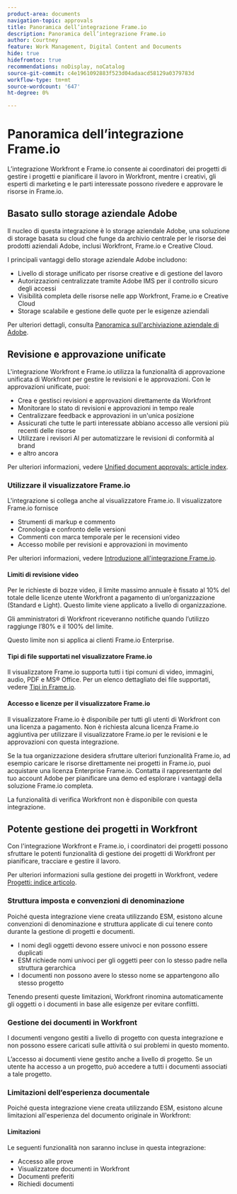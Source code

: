 ```yaml
---
product-area: documents
navigation-topic: approvals
title: Panoramica dell’integrazione Frame.io
description: Panoramica dell’integrazione Frame.io
author: Courtney
feature: Work Management, Digital Content and Documents
hide: true
hidefromtoc: true
recommendations: noDisplay, noCatalog
source-git-commit: c4e1961092883f523d04adaacd58129a0379783d
workflow-type: tm+mt
source-wordcount: '647'
ht-degree: 0%

---
```



# Panoramica dell’integrazione Frame.io

L’integrazione Workfront e Frame.io consente ai coordinatori dei progetti di gestire i progetti e pianificare il lavoro in Workfront, mentre i creativi, gli esperti di marketing e le parti interessate possono rivedere e approvare le risorse in Frame.io.

## Basato sullo storage aziendale Adobe

Il nucleo di questa integrazione è lo storage aziendale Adobe, una soluzione di storage basata su cloud che funge da archivio centrale per le risorse dei prodotti aziendali Adobe, inclusi Workfront, Frame.io e Creative Cloud.

I principali vantaggi dello storage aziendale Adobe includono:

* Livello di storage unificato per risorse creative e di gestione del lavoro
* Autorizzazioni centralizzate tramite Adobe IMS per il controllo sicuro degli accessi
* Visibilità completa delle risorse nelle app Workfront, Frame.io e Creative Cloud <!--coming soon?-->
* Storage scalabile e gestione delle quote per le esigenze aziendali

Per ulteriori dettagli, consulta [Panoramica sull&#39;archiviazione aziendale di Adobe](/help/quicksilver/review-and-approve-work/esm-overview.md).

## Revisione e approvazione unificate

L&#39;integrazione Workfront e Frame.io utilizza la funzionalità di approvazione unificata di Workfront per gestire le revisioni e le approvazioni. Con le approvazioni unificate, puoi:

* Crea e gestisci revisioni e approvazioni direttamente da Workfront
* Monitorare lo stato di revisioni e approvazioni in tempo reale
* Centralizzare feedback e approvazioni in un&#39;unica posizione
* Assicurati che tutte le parti interessate abbiano accesso alle versioni più recenti delle risorse
* Utilizzare i revisori AI per automatizzare le revisioni di conformità al brand
* e altro ancora

Per ulteriori informazioni, vedere [Unified document approvals: article index](/help/quicksilver/review-and-approve-work/document-reviews-and-approvals/document-reviews-and-approvals.md).


### Utilizzare il visualizzatore Frame.io

L&#39;integrazione si collega anche al visualizzatore Frame.io. Il visualizzatore Frame.io fornisce

* Strumenti di markup e commento
* Cronologia e confronto delle versioni
* Commenti con marca temporale per le recensioni video
* Accesso mobile per revisioni e approvazioni in movimento

Per ulteriori informazioni, vedere [Introduzione all&#39;integrazione Frame.io](/help/quicksilver/review-and-approve-work/native-integrations/frame-io/get-started-with-frame-integration.md).

#### Limiti di revisione video

Per le richieste di bozze video, il limite massimo annuale è fissato al 10% del totale delle licenze utente Workfront a pagamento di un’organizzazione (Standard e Light). Questo limite viene applicato a livello di organizzazione.

Gli amministratori di Workfront riceveranno notifiche quando l’utilizzo raggiunge l’80% e il 100% del limite.

Questo limite non si applica ai clienti Frame.io Enterprise.

#### Tipi di file supportati nel visualizzatore Frame.io

Il visualizzatore Frame.io supporta tutti i tipi comuni di video, immagini, audio, PDF e MS® Office. Per un elenco dettagliato dei file supportati, vedere [Tipi in Frame.io](https://help.frame.io/en/articles/9436564-supported-file-types-on-frame-io).

#### Accesso e licenze per il visualizzatore Frame.io

Il visualizzatore Frame.io è disponibile per tutti gli utenti di Workfront con una licenza a pagamento. Non è richiesta alcuna licenza Frame.io aggiuntiva per utilizzare il visualizzatore Frame.io per le revisioni e le approvazioni con questa integrazione.

Se la tua organizzazione desidera sfruttare ulteriori funzionalità Frame.io, ad esempio caricare le risorse direttamente nei progetti in Frame.io, puoi acquistare una licenza Enterprise Frame.io. Contatta il rappresentante del tuo account Adobe per pianificare una demo ed esplorare i vantaggi della soluzione Frame.io completa.

La funzionalità di verifica Workfront non è disponibile con questa integrazione.

## Potente gestione dei progetti in Workfront

Con l&#39;integrazione Workfront e Frame.io, i coordinatori dei progetti possono sfruttare le potenti funzionalità di gestione dei progetti di Workfront per pianificare, tracciare e gestire il lavoro.

Per ulteriori informazioni sulla gestione dei progetti in Workfront, vedere [Progetti: indice articolo](/help/quicksilver/manage-work/projects/create-projects/create-project.md).

### Struttura imposta e convenzioni di denominazione

Poiché questa integrazione viene creata utilizzando ESM, esistono alcune convenzioni di denominazione e struttura applicate di cui tenere conto durante la gestione di progetti e documenti.

* I nomi degli oggetti devono essere univoci e non possono essere duplicati
* ESM richiede nomi univoci per gli oggetti peer con lo stesso padre nella struttura gerarchica
* I documenti non possono avere lo stesso nome se appartengono allo stesso progetto

Tenendo presenti queste limitazioni, Workfront rinomina automaticamente gli oggetti o i documenti in base alle esigenze per evitare conflitti.

### Gestione dei documenti in Workfront

I documenti vengono gestiti a livello di progetto con questa integrazione e non possono essere caricati sulle attività o sui problemi in questo momento.

L’accesso ai documenti viene gestito anche a livello di progetto. Se un utente ha accesso a un progetto, può accedere a tutti i documenti associati a tale progetto.

<!--Documents can't be dragged as full folders.-->

### Limitazioni dell’esperienza documentale

Poiché questa integrazione viene creata utilizzando ESM, esistono alcune limitazioni all&#39;esperienza del documento originale in Workfront:

#### Limitazioni

Le seguenti funzionalità non saranno incluse in questa integrazione:

<!--* External document providers-->
* Accesso alle prove
* Visualizzatore documenti in Workfront
* Documenti preferiti
* Richiedi documenti


<!--#### Temporary limitations

For now, the following capabilities are not available:

* Send documents to Adobe Experience Manager Assets
* Multi-stage approvals
* Upload documents to comments or updates in Workfront
* Upload documents to tasks or issues in Workfront-->



